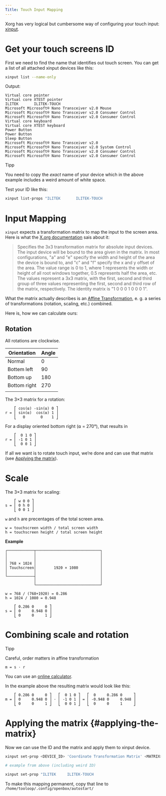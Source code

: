 ```yaml
---
Title: Touch Input Mapping
---
```


Xorg has very logical but cumbersome way of configuring your touch input: [xinput](https://wiki.ubuntu.com/X/Config/Input).


# Get your touch screens ID

First we need to find the name that identifies out touch screen. You can get a list of all attached xinput devices like this:

```bash
xinput list --name-only
```
Output:

```
Virtual core pointer
Virtual core XTEST pointer
ILITEK       ILITEK-TOUCH                                                    
Microsoft Microsoft® Nano Transceiver v2.0 Mouse
Microsoft Microsoft® Nano Transceiver v2.0 Consumer Control
Microsoft Microsoft® Nano Transceiver v2.0 Consumer Control
Virtual core keyboard
Virtual core XTEST keyboard
Power Button
Power Button
Sleep Button
Microsoft Microsoft® Nano Transceiver v2.0
Microsoft Microsoft® Nano Transceiver v2.0 System Control
Microsoft Microsoft® Nano Transceiver v2.0 Consumer Control
Microsoft Microsoft® Nano Transceiver v2.0 Consumer Control
```
<article class="message is-info">
  <div class="message-header">
    <p>Tipp</p>
  </div>
  <div class="message-body">
    You need to copy the <em>exact</em> name of your device which in the above example includes a weird amount of white space.
  </div>
</article>

Test your ID like this:

```bash
xinput list-props "ILITEK       ILITEK-TOUCH                                                    "
```

# Input Mapping

`xinput` expects a transformation matrix to map the input to the screen area.
Here is what the [X.org documentation](https://www.x.org/archive/current/doc/man/man5/xorg.conf.5.xhtml#heading8) sais about it:

> Specifies the 3x3 transformation matrix for absolute input devices. The input device will be bound to the area given in the matrix. In most configurations, "a" and "e" specify the width and height of the area the device is bound to, and "c" and "f" specify the x and y offset of the area. The value range is 0 to 1, where 1 represents the width or height of all root windows together, 0.5 represents half the area, etc. The values represent a 3x3 matrix, with the first, second and third group of three values representing the first, second and third row of the matrix, respectively. The identity matrix is "1 0 0 0 1 0 0 0 1".

What the matrix actually describes is an [Affine Transformation](https://en.wikipedia.org/wiki/Affine_transformation), e. g. a series of transformations (rotation, scaling, etc.) combined.

Here is, how we can calculate ours:

## Rotation

All rotations are clockwise.

| Orientation  | Angle |
| ------------ | ----- |
| Normal       | 0     |
| Bottem left  | 90    |
| Bottom up    | 180   |
| Bottom right | 270   |
|              |       |

The 3×3 matrix for a rotation:
```
    ⎡ cos(⍺) -sin(⍺) 0 ⎤
r = ⎜ sin(⍺)  cos(⍺) 1 ⎥ 
    ⎣   0       0    1 ⎦
```

For a display oriented bottom right (⍺ = 270°), that results in

```
    ⎡  0 1 0 ⎤
r = ⎜ -1 0 1 ⎥ 
    ⎣  0 0 1 ⎦
```

If all we want is to rotate touch input, we’re done and can use that matrix (see [Applying the matrix](#applying-the-matrix)).

# Scale

The 3×3 matrix for scaling:
```
    ⎡ w 0 0 ⎤
s = ⎜ 0 h 0 ⎥
    ⎣ 0 0 1 ⎦
```

`w` and `h` are precentages of the total screen area. 

```
w = touchscreen width / total screen width  
h = touchscreen height / total screen height
```

**Example**

```
┌────────────┬─────────────────────────────┐
│            │                             │
│            │                             │
│ 768 × 1024 │                             │
│ Touchscreen│        1920 × 1080          │
│            │                             │
└────────────┤                             │
             │                             │
             └─────────────────────────────┘

```

```
w = 768 / (768+1920) = 0.286  
h = 1024 / 1080 = 0.948
```

```
    ⎡ 0.286 0     0 ⎤
s = ⎜ 0     0.948 0 ⎥
    ⎣ 0     0     1 ⎦
```


# Combining scale and rotation

<article class="message is-info">
  <div class="message-header">
    <p>Tipp</p>
  </div>
  <div class="message-body">
    Careful, order matters in affine transformation
  </div>
</article>

```
m = s · r
```

You can use an [online calculator](https://matrixcalc.org).

In the example above the resulting matrix would look like this:

```
    ⎡ 0.286 0     0 ⎤   ⎡  0 1 0 ⎤   ⎡  0     0.286 0     ⎤
m = ⎜ 0     0.948 0 ⎥ · ⎜ -1 0 1 ⎥ = ⎜ -0.948 0     0.948 ⎥
    ⎣ 0     0     1 ⎦   ⎣  0 0 1 ⎦   ⎣  0     0     1     ⎦
```


# Applying the matrix {#applying-the-matrix}

Now we can use the ID and the matrix and apply them to xinput device.

```bash
xinput set-prop <DEVICE_ID> 'Coordinate Transformation Matrix' <MATRIX>

# example from above (including weird ID)

xinput set-prop "ILITEK     ILITEK-TOUCH                                                    " 'Coordinate Transformation Matrix' 0 0.286 0 -0.948 0 0.948 0 0 1 &
```

To make this mapping permanent, copy that line to  
`/home/tooloop/.config/openbox/autostart/`